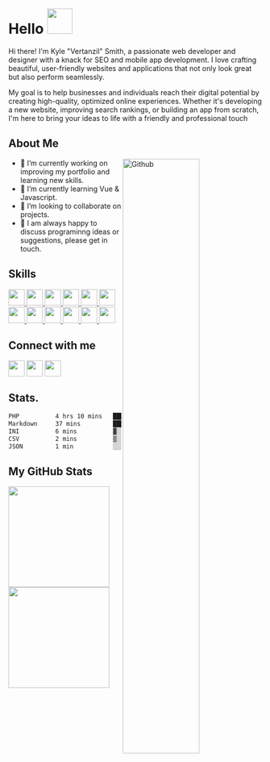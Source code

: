<h1> Hello <img src = "https://raw.githubusercontent.com/rahulbanerjee26/githubProfileReadmeGenerator/main/gifs/wave.gif" width = 50px height='50px'> </h1>
<p align='center'>

</p>
<div size='20px'> Hi there! I'm Kyle "Vertanzil" Smith, a passionate web developer and designer with a knack for SEO and mobile app development. I love crafting beautiful, user-friendly websites and applications that not only look great but also perform seamlessly.

My goal is to help businesses and individuals reach their digital potential by creating high-quality, optimized online experiences. Whether it's developing a new website, improving search rankings, or building an app from scratch, I'm here to bring your ideas to life with a friendly and professional touch
</div>

<h2> About Me </h2>

<img width="55%" align="right" alt="Github" src="https://raw.githubusercontent.com/rahulbanerjee26/githubProfileReadmeGenerator/47a1a7b035154ce002fffc42e803b6ca8acbc4f3/gifs/git-header.svg" />


- 🔭 I’m currently working on improving my portfolio and learning new skills.
- 🌱 I’m currently learning Vue & Javascript. 
- 👯 I’m looking to collaborate on projects. 
- 💬 I am always happy to discuss programinng ideas or suggestions, please get in touch.

<h2> Skills</h2>
<a href= https://github.com/github.com/vertanzil?tab=repositories&q=&type=&language=python&sort= > <img width ='32px' height='32px' src ='https://raw.githubusercontent.com/rahulbanerjee26/githubAboutMeGenerator/main/icons/python.svg'> </a>
<a href= https://github.com/github.com/vertanzil?tab=repositories&q=&type=&language=reactjs&sort= > <img width ='32px' height='32px' src ='https://raw.githubusercontent.com/rahulbanerjee26/githubAboutMeGenerator/main/icons/reactjs.svg'> </a>
<a href= https://github.com/github.com/vertanzil?tab=repositories&q=&type=&language=javascript&sort= > <img width ='32px' height='32px' src ='https://raw.githubusercontent.com/rahulbanerjee26/githubAboutMeGenerator/main/icons/javascript.svg'> </a>
<a href= https://github.com/github.com/vertanzil?tab=repositories&q=&type=&language=scikit&sort= > <img width ='32px' height='32px' src ='https://raw.githubusercontent.com/rahulbanerjee26/githubAboutMeGenerator/main/icons/scikit.svg'> </a>
<a href= https://github.com/github.com/vertanzil?tab=repositories&q=&type=&language=c&sort= > <img width ='32px' height='32px' src ='https://raw.githubusercontent.com/rahulbanerjee26/githubAboutMeGenerator/main/icons/c.svg'> </a>
<a href= https://github.com/github.com/vertanzil?tab=repositories&q=&type=&language=cpp&sort= > <img width ='32px' height='32px' src ='https://raw.githubusercontent.com/rahulbanerjee26/githubAboutMeGenerator/main/icons/cpp.svg'> </a>
<a href= https://github.com/github.com/vertanzil?tab=repositories&q=&type=&language=sqlite&sort= > <img width ='32px' height='32px' src ='https://raw.githubusercontent.com/rahulbanerjee26/githubAboutMeGenerator/main/icons/sqlite.svg'> </a>
<a href= https://github.com/github.com/vertanzil?tab=repositories&q=&type=&language=pytorch&sort= > <img width ='32px' height='32px' src ='https://raw.githubusercontent.com/rahulbanerjee26/githubAboutMeGenerator/main/icons/pytorch.svg'> </a>
<a href= https://github.com/github.com/vertanzil?tab=repositories&q=&type=&language=html&sort= > <img width ='32px' height='32px' src ='https://raw.githubusercontent.com/rahulbanerjee26/githubAboutMeGenerator/main/icons/html.svg'> </a>
<a href= https://github.com/github.com/vertanzil?tab=repositories&q=&type=&language=css&sort= > <img width ='32px' height='32px' src ='https://raw.githubusercontent.com/rahulbanerjee26/githubAboutMeGenerator/main/icons/css.svg'> </a>
<a href= https://github.com/github.com/vertanzil?tab=repositories&q=&type=&language=java&sort= > <img width ='32px' height='32px' src ='https://raw.githubusercontent.com/rahulbanerjee26/githubAboutMeGenerator/main/icons/java.svg'> </a>
<a href= https://github.com/github.com/vertanzil?tab=repositories&q=&type=&language=vuejs&sort= > <img width ='32px' height='32px' src ='https://raw.githubusercontent.com/rahulbanerjee26/githubAboutMeGenerator/main/icons/vuejs.svg'> </a>

<h2> Connect with me</h2>
<a href = 'https://www.twitter.com/vertnzil'> <img width = '32px' align= 'center' src="https://raw.githubusercontent.com/rahulbanerjee26/githubAboutMeGenerator/main/icons/twitter.svg"/></a> 
<a href = 'https://vertanzil.github.io'> <img width = '32px' align= 'center' src="https://raw.githubusercontent.com/rahulbanerjee26/githubAboutMeGenerator/main/icons/portfolio.png"/></a> 
<a href = 'https://www.github.com/vertanzil'> <img width = '32px' align= 'center' src="https://raw.githubusercontent.com/rahulbanerjee26/githubAboutMeGenerator/main/icons/github.svg"/></a> 

<h2> Stats. </h2>
<!--START_SECTION:waka-->

```txt
PHP          4 hrs 10 mins   █████████████████████░░░░   83.75 %
Markdown     37 mins         ███░░░░░░░░░░░░░░░░░░░░░░   12.43 %
INI          6 mins          ▓░░░░░░░░░░░░░░░░░░░░░░░░   02.04 %
CSV          2 mins          ▒░░░░░░░░░░░░░░░░░░░░░░░░   00.72 %
JSON         1 min           ░░░░░░░░░░░░░░░░░░░░░░░░░   00.44 %
```

<!--END_SECTION:waka-->

<h2> My GitHub Stats </h2>

<a href="https://github.com/anuraghazra/github-readme-stats">
  <img height=200 align="center" src="https://github-readme-stats.vercel.app/api?username=vertanzil&layout=compact&show_icons=true&theme=transparent" />
</a>
<a href="https://github.com/anuraghazra/convoychat">
  <img height=200 align="center" src="https://github-readme-stats.vercel.app/api/top-langs?username=vertanzil&layout=compact&langs_count=8&card_width=320&theme=transparent" />
</a>
